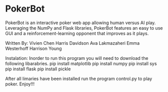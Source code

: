 # PokerBot

PokerBot is an interactive poker web app allowing human versus AI play. Leveraging the NumPy and Flask libraries, PokerBot features an easy to use GUI and a reinforcement-learning opponent that improves as it plays.

Written By:
Vivien Chen
Harris Davidson
Ava Lakmazaheri
Emma Westerhoff
Harrison Young

Instalation:
Inorder to run this program you will need to download the following libarabries.
pip install matplotlib
pip install numpy
pip install sys
pip install flask
pip install pickle

After all limaries have been installed run the program control.py to play poker.
Enjoy!!!

